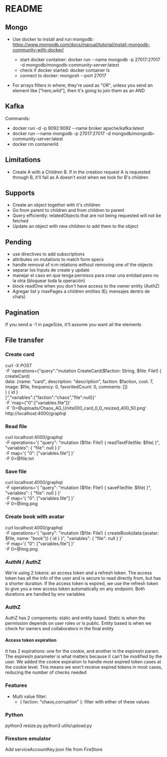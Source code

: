 # README

## Mongo

- Use docker to install and run mongodb: https://www.mongodb.com/docs/manual/tutorial/install-mongodb-community-with-docker/

  - start docker container: docker run --name mongodb -p 27017:27017 -d mongodb/mongodb-community-server:latest
  - check if docker started: docker container ls
  - connect to docker: mongosh --port 27017

- For arrays filters in where, they're used as "OR", unless you send an element like ["hero,wild"], then it's going to join them as an AND

## Kafka

Commands:

- docker run -d -p 9092:9092 --name broker apache/kafka:latest
- docker run --name mongodb -p 27017:27017 -d mongodb/mongodb-community-server:latest
- docker rm containerId

## Limitations

- Create A with a Children B. If in the creation request A is requested through B, it'll fail as A doesn't exist when we look for B's children

## Supports

- Create an object together with it's children
- Go from parent to children and from children to parent
- Query efficiently: relatedObjects that are not being requested will not be fetched
- Update an object with new children to add them to the object

## Pending

- use directives to add subscriptions
- attributes on mutations to match form specs
- handle removal of n:m relations without removing one of the objects
- separar los Inputs de create y update
- manejar el caso en que tenga permisos para crear una entidad pero no la otra (bloquear toda la operación)
- block readOne when you don't have access to the owner entity (AuthZ)
- Agregar list y maxPages a children entities (Ej: mensajes dentro de chats)

## Pagination

If you send a -1 in pageSize, it'll assume you want all the elements

## File transfer

### Create card

curl -X POST \
 -F 'operations={"query":"mutation CreateCard($faction: String, $file: File!) { \
 createCard( \
 data: {name: \"card\", description: \"description\", faction: $faction, cost: 7, image: $file, frequency: 0, favoritedCount: 0, comments: []} \
 ) { id } \
 }","variables":{"faction":"chaos","file":null}}' \
 -F 'map={"0":["variables.file"]}' \
 -F '0=@uploads/Chaos_AG_Units000_card_0_0_resized_400_50.png' \
 http://localhost:4000/graphql

### Read file

curl localhost:4000/graphql \
 -F operations='{ "query": "mutation ($file: File!) { readTextFile(file: $file) }", "variables": { "file": null } }' \
 -F map='{ "0": ["variables.file"] }' \
 -F 0=@file.txt

### Save file

curl localhost:4000/graphql \
 -F operations='{ "query": "mutation ($file: File!) { saveFile(file: $file) }", "variables": { "file": null } }' \
 -F map='{ "0": ["variables.file"] }' \
 -F 0=@img.png

### Create book with avatar

curl localhost:4000/graphql \
 -F operations='{ "query": "mutation ($file: File!) { createBook(data:{avatar: $file, name: \"book\"}) { id } }", "variables": { "file": null } }' \
 -F map='{ "0": ["variables.file"] }' \
 -F 0=@img.png

### AuthN / AuthZ

We're using 2 tokens: an access token and a refresh token. The access token has all the info of the user and is secure to read directly from,
but has a shorter duration. If the access token is expired, we use the refresh token to give you a new access token automatically on any endpoint.
Both durations are handled by env variables

### AuthZ

AuthZ has 2 components: static and entity based. Static is when the permission depends on user roles or is public.
Entity based is when we check for owners and collaborators in the final entity

#### Access token expiration

It has 2 expirations: one for the cookie, and another in the expiresIn param.
The expiresIn parameter is what matters because it can't be modified by the user.
We added the cookie expiration to handle most expired token cases at the cookie level.
This means we won't receive expired tokens in most cases,
reducing the number of checks needed

### Features

- Multi value filter:
  - { faction: "chaos,corruption" }: filter with either of these values

### Python

python3 resize.py
python3 utils/upload.py

### Firestore emulator

Add serviceAccountKey.json file from FireStore
